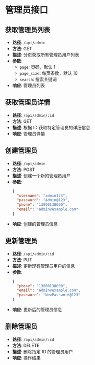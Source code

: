 # 管理员接口

## 获取管理员列表

- **路径**: `/api/admin`
- **方法**: GET
- **描述**: 分页获取所有管理员用户列表
- **参数**:
  - `page`: 页码，默认 1
  - `page_size`: 每页条数，默认 10
  - `search`: 搜索关键词
- **响应**: 管理员列表

## 获取管理员详情

- **路径**: `/api/admin/:id`
- **方法**: GET
- **描述**: 根据 ID 获取特定管理员的详细信息
- **响应**: 管理员详情

## 创建管理员

- **路径**: `/api/admin`
- **方法**: POST
- **描述**: 创建一个新的管理员用户
- **参数**:
  ```json
  {
  	"username": "admin123",
  	"password": "Admin@123",
  	"phone": "13800138000",
  	"email": "admin@example.com"
  }
  ```
- **响应**: 创建的管理员信息

## 更新管理员

- **路径**: `/api/admin/:id`
- **方法**: PUT
- **描述**: 更新现有管理员用户的信息
- **参数**:
  ```json
  {
  	"phone": "13800138000",
  	"email": "admin@example.com",
  	"password": "NewPassword@123"
  }
  ```
- **响应**: 更新后的管理员信息

## 删除管理员

- **路径**: `/api/admin/:id`
- **方法**: DELETE
- **描述**: 删除指定 ID 的管理员用户
- **响应**: 操作结果

